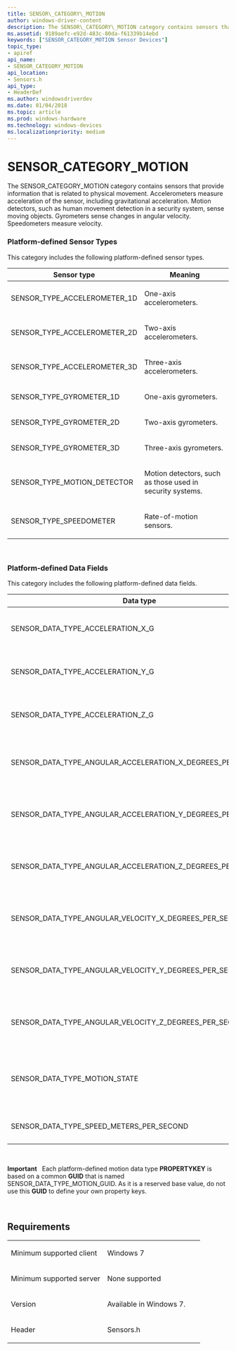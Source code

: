 ```yaml
---
title: SENSOR\_CATEGORY\_MOTION
author: windows-driver-content
description: The SENSOR\_CATEGORY\_MOTION category contains sensors that provide information that is related to physical movement.
ms.assetid: 9189aefc-e92d-483c-80da-f61339b14ebd
keywords: ["SENSOR_CATEGORY_MOTION Sensor Devices"]
topic_type:
- apiref
api_name:
- SENSOR_CATEGORY_MOTION
api_location:
- Sensors.h
api_type:
- HeaderDef
ms.author: windowsdriverdev
ms.date: 01/04/2018
ms.topic: article
ms.prod: windows-hardware
ms.technology: windows-devices
ms.localizationpriority: medium
---
```


# SENSOR\_CATEGORY\_MOTION


The SENSOR\_CATEGORY\_MOTION category contains sensors that provide information that is related to physical movement. Accelerometers measure acceleration of the sensor, including gravitational acceleration. Motion detectors, such as human movement detection in a security system, sense moving objects. Gyrometers sense changes in angular velocity. Speedometers measure velocity.

### <span id="platform_defined_sensor_types"></span><span id="PLATFORM_DEFINED_SENSOR_TYPES"></span>Platform-defined Sensor Types

This category includes the following platform-defined sensor types.

<table>
<colgroup>
<col width="50%" />
<col width="50%" />
</colgroup>
<thead>
<tr class="header">
<th>Sensor type</th>
<th>Meaning</th>
</tr>
</thead>
<tbody>
<tr class="odd">
<td><p>SENSOR_TYPE_ACCELEROMETER_1D</p></td>
<td><p>One-axis accelerometers.</p></td>
</tr>
<tr class="even">
<td><p>SENSOR_TYPE_ACCELEROMETER_2D</p></td>
<td><p>Two-axis accelerometers.</p></td>
</tr>
<tr class="odd">
<td><p>SENSOR_TYPE_ACCELEROMETER_3D</p></td>
<td><p>Three-axis accelerometers.</p></td>
</tr>
<tr class="even">
<td><p>SENSOR_TYPE_GYROMETER_1D</p></td>
<td><p>One-axis gyrometers.</p></td>
</tr>
<tr class="odd">
<td><p>SENSOR_TYPE_GYROMETER_2D</p></td>
<td><p>Two-axis gyrometers.</p></td>
</tr>
<tr class="even">
<td><p>SENSOR_TYPE_GYROMETER_3D</p></td>
<td><p>Three-axis gyrometers.</p></td>
</tr>
<tr class="odd">
<td><p>SENSOR_TYPE_MOTION_DETECTOR</p></td>
<td><p>Motion detectors, such as those used in security systems.</p></td>
</tr>
<tr class="even">
<td><p>SENSOR_TYPE_SPEEDOMETER</p></td>
<td><p>Rate-of-motion sensors.</p></td>
</tr>
</tbody>
</table>

 

### <span id="platform_defined_data_fields"></span><span id="PLATFORM_DEFINED_DATA_FIELDS"></span>Platform-defined Data Fields

This category includes the following platform-defined data fields.

<table>
<colgroup>
<col width="33%" />
<col width="33%" />
<col width="33%" />
</colgroup>
<thead>
<tr class="header">
<th>Data type</th>
<th>Type</th>
<th>Meaning</th>
</tr>
</thead>
<tbody>
<tr class="odd">
<td><p>SENSOR_DATA_TYPE_ACCELERATION_X_G</p></td>
<td><p><strong>VT_R8</strong></p></td>
<td><p>X-axis acceleration, in <em>g</em>s.</p></td>
</tr>
<tr class="even">
<td><p>SENSOR_DATA_TYPE_ACCELERATION_Y_G</p></td>
<td><p><strong>VT_R8</strong></p></td>
<td><p>Y-axis acceleration, in <em>g</em>s.</p></td>
</tr>
<tr class="odd">
<td><p>SENSOR_DATA_TYPE_ACCELERATION_Z_G</p></td>
<td><p><strong>VT_R8</strong></p></td>
<td><p>Z-axis acceleration, in <em>g</em>s.</p></td>
</tr>
<tr class="even">
<td><p>SENSOR_DATA_TYPE_ANGULAR_ACCELERATION_X_DEGREES_PER_SECOND</p></td>
<td><p><strong>VT_R8</strong></p></td>
<td><p>Gyrometric x-axis acceleration, in degrees per second. squared.</p></td>
</tr>
<tr class="odd">
<td><p>SENSOR_DATA_TYPE_ANGULAR_ACCELERATION_Y_DEGREES_PER_SECOND</p></td>
<td><p><strong>VT_R8</strong></p></td>
<td><p>Gyrometric y-axis acceleration, in degrees per second squared.</p></td>
</tr>
<tr class="even">
<td><p>SENSOR_DATA_TYPE_ANGULAR_ACCELERATION_Z_DEGREES_PER_SECOND</p></td>
<td><p><strong>VT_R8</strong></p></td>
<td><p>Gyrometric z-axis acceleration, in degrees per second squared.</p></td>
</tr>
<tr class="odd">
<td><p>SENSOR_DATA_TYPE_ANGULAR_VELOCITY_X_DEGREES_PER_SECOND</p></td>
<td><p><strong>VT_R8</strong></p></td>
<td><p>Gyrometric x-axis velocity, in degrees per second.</p></td>
</tr>
<tr class="even">
<td><p>SENSOR_DATA_TYPE_ANGULAR_VELOCITY_Y_DEGREES_PER_SECOND</p></td>
<td><p><strong>VT_R8</strong></p></td>
<td><p>Gyrometric y-axis velocity, in degrees per second.</p></td>
</tr>
<tr class="odd">
<td><p>SENSOR_DATA_TYPE_ANGULAR_VELOCITY_Z_DEGREES_PER_SECOND</p></td>
<td><p><strong>VT_R8</strong></p></td>
<td><p>Gyrometric z-axis velocity, in degrees per second.</p></td>
</tr>
<tr class="even">
<td><p>SENSOR_DATA_TYPE_MOTION_STATE</p></td>
<td><p><strong>VT_BOOL</strong></p></td>
<td><p><strong>VARIANT_TRUE</strong> if motion is detected, otherwise <strong>VARIANT_FALSE</strong>.</p></td>
</tr>
<tr class="odd">
<td><p>SENSOR_DATA_TYPE_SPEED_METERS_PER_SECOND</p></td>
<td><p><strong>VT_R8</strong></p></td>
<td><p>Speed in meters per second.</p></td>
</tr>
</tbody>
</table>

 

**Important**   Each platform-defined motion data type **PROPERTYKEY** is based on a common **GUID** that is named SENSOR\_DATA\_TYPE\_MOTION\_GUID. As it is a reserved base value, do not use this **GUID** to define your own property keys.

 

Requirements
------------

<table>
<colgroup>
<col width="50%" />
<col width="50%" />
</colgroup>
<tbody>
<tr class="odd">
<td><p>Minimum supported client</p></td>
<td><p>Windows 7</p></td>
</tr>
<tr class="even">
<td><p>Minimum supported server</p></td>
<td><p>None supported</p></td>
</tr>
<tr class="odd">
<td><p>Version</p></td>
<td><p>Available in Windows 7.</p></td>
</tr>
<tr class="even">
<td><p>Header</p></td>
<td>Sensors.h</td>
</tr>
</tbody>
</table>

 

 





